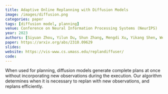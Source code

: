 ```yaml
---
title: Adaptive Online Replanning with Diffusion Models
image: /images/diffusion.png
categories: paper
tags: [diffusion model, planning]
venue: Conference on Neural Information Processing Systems (NeurIPS)
year: 2023
authors: [Siyuan Zhou, Yilun Du, Shun Zhang, Mengdi Xu, Yikang Shen, Wei Xiao, Dit-Yan Yeung, Chuang Gan]
paper: https://arxiv.org/abs/2310.09629
slides: 
website: https://vis-www.cs.umass.edu/replandiffuser/
code: 
---
```


When used for planning, diffusion models generate complete plans at once without incorporating new observations during the execution.
Our algorithm determines when it is necessary to replan with new observations, and replans efficiently.
